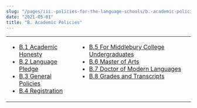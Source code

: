 ```yaml
---
slug: "/pages/iii.-policies-for-the-language-schools/b.-academic-policies"
date: "2021-05-01"
title: "B. Academic Policies"
---
```


<table>

<tbody>

<tr valign="top">

<td>

*   [B.1 Academic Honesty](/about/handbook/iii.-policies-for-the-language-schools/b.-academic-policies/b.1-academic-honesty)
*   [B.2 Language Pledge](/about/handbook/iii.-policies-for-the-language-schools/b.-academic-policies/b.2-language-pledge)
*   [B.3 General Policies](/about/handbook/iii.-policies-for-the-language-schools/b.-academic-policies/b.3-general-policies)
*   [B.4 Registration](/about/handbook/iii.-policies-for-the-language-schools/b.-academic-policies/b.4-registration)

</td>

<td>

*   [B.5 For Middlebury College Undergraduates](/about/handbook/iii.-policies-for-the-language-schools/b.-academic-policies/b.5-for-middlebury-college-undergraduates)
*   [B.6 Master of Arts](/about/handbook/iii.-policies-for-the-language-schools/b.-academic-policies/b.6-master-of-arts)
*   [B.7 Doctor of Modern Languages](/about/handbook/iii.-policies-for-the-language-schools/b.-academic-policies/doctor-of-modern-languages)
*   [B.8 Grades and Transcripts](/about/handbook/iii.-policies-for-the-language-schools/b.-academic-policies/b.7-student-records)

</td>

</tr>

</tbody>

</table>